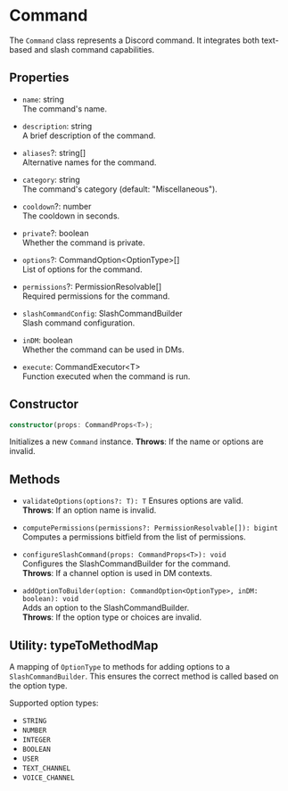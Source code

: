 # Command

The ``Command`` class represents a Discord command. It integrates both text-based and slash command capabilities.

## Properties

- ``name``: string <br>
    The command's name.

- ``description``: string <br>
    A brief description of the command.

- ``aliases``?: string[] <br>
    Alternative names for the command.

- ``category``: string <br>
    The command's category (default: "Miscellaneous").

- ``cooldown``?: number <br>
    The cooldown in seconds.

- ``private``?: boolean <br>
    Whether the command is private.

- ``options``?: CommandOption<OptionType\>[] <br>
    List of options for the command.

- ``permissions``?: PermissionResolvable[] <br>
    Required permissions for the command.

- ``slashCommandConfig``: SlashCommandBuilder <br>
    Slash command configuration.

- ``inDM``: boolean <br>
    Whether the command can be used in DMs.

- ``execute``: CommandExecutor<T\> <br>
    Function executed when the command is run.

## Constructor

```ts
constructor(props: CommandProps<T>);
```

Initializes a new ``Command`` instance.
**Throws**: If the name or options are invalid.

## Methods

- ``validateOptions(options?: T): T``
    Ensures options are valid. <br>
    **Throws**: If an option name is invalid.

- ``computePermissions(permissions?: PermissionResolvable[]): bigint`` <br>
    Computes a permissions bitfield from the list of permissions.

- ``configureSlashCommand(props: CommandProps<T>): void`` <br>
    Configures the SlashCommandBuilder for the command. <br>
    **Throws**: If a channel option is used in DM contexts.

- ``addOptionToBuilder(option: CommandOption<OptionType>, inDM: boolean): void`` <br>
    Adds an option to the SlashCommandBuilder. <br>
    **Throws**: If the option type or choices are invalid.

## Utility: typeToMethodMap

A mapping of ``OptionType`` to methods for adding options to a ``SlashCommandBuilder``. This ensures the correct method is called based on the option type.

Supported option types:

- ``STRING``
- ``NUMBER``
- ``INTEGER``
- ``BOOLEAN``
- ``USER``
- ``TEXT_CHANNEL``
- ``VOICE_CHANNEL``
